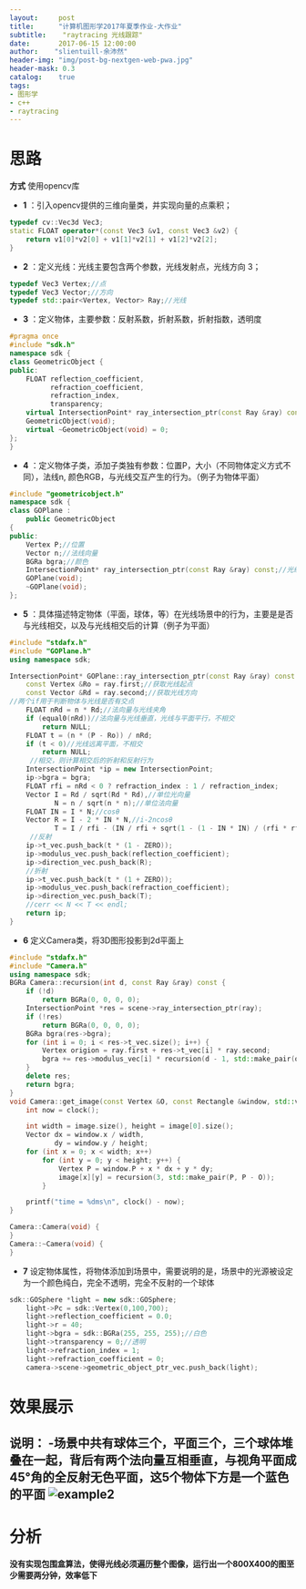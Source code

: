 ```yaml
---
layout:     post
title:		"计算机图形学2017年夏季作业-大作业"
subtitle:    "raytracing 光线跟踪"
date:	    2017-06-15 12:00:00
author:	   "slientuill-余沛然"
header-img: "img/post-bg-nextgen-web-pwa.jpg"
header-mask: 0.3
catalog:    true
tags:
- 图形学
- c++
- raytracing
---
```


> 



# 思路



**方式** 使用opencv库
- **1** ：引入opencv提供的三维向量类，并实现向量的点乘积；
``` cpp
typedef cv::Vec3d Vec3; 
static FLOAT operator*(const Vec3 &v1, const Vec3 &v2) { 
	return v1[0]*v2[0] + v1[1]*v2[1] + v1[2]*v2[2]; 
}
```
- **2** ：定义光线：光线主要包含两个参数，光线发射点，光线方向 3；
```cpp
typedef Vec3 Vertex;//点
typedef Vec3 Vector;//方向
typedef std::pair<Vertex, Vector> Ray;//光线
```
- **3** ：定义物体，主要参数：反射系数，折射系数，折射指数，透明度
```cpp
#pragma once
#include "sdk.h"
namespace sdk {
class GeometricObject {
public:
    FLOAT reflection_coefficient,
          refraction_coefficient,
          refraction_index,
          transparency;
    virtual IntersectionPoint* ray_intersection_ptr(const Ray &ray) const = 0;
    GeometricObject(void);
    virtual ~GeometricObject(void) = 0;
};
}
```
- **4** ：定义物体子类，添加子类独有参数：位置P，大小（不同物体定义方式不同），法线n, 颜色RGB，与光线交互产生的行为。（例子为物体平面）
```cpp
#include "geometricobject.h"
namespace sdk {
class GOPlane :
    public GeometricObject
{
public:
    Vertex P;//位置
    Vector n;//法线向量
    BGRa bgra;//颜色
    IntersectionPoint* ray_intersection_ptr(const Ray &ray) const;//光线行为
    GOPlane(void);
    ~GOPlane(void);
};
```
- **5** ：具体描述特定物体（平面，球体，等）在光线场景中的行为，主要是是否与光线相交，以及与光线相交后的计算（例子为平面）

```cpp
#include "stdafx.h"
#include "GOPlane.h"
using namespace sdk;

IntersectionPoint* GOPlane::ray_intersection_ptr(const Ray &ray) const {
    const Vertex &Ro = ray.first;//获取光线起点
    const Vector &Rd = ray.second;//获取光线方向
//两个if用于判断物体与光线是否有交点
    FLOAT nRd = n * Rd;//法向量与光线夹角
    if (equal0(nRd))//法向量与光线垂直，光线与平面平行，不相交
        return NULL;
    FLOAT t = (n * (P - Ro)) / nRd;
    if (t < 0)//光线远离平面，不相交
        return NULL;
     //相交，则计算相交后的折射和反射行为
    IntersectionPoint *ip = new IntersectionPoint;
    ip->bgra = bgra;
    FLOAT rfi = nRd < 0 ? refraction_index : 1 / refraction_index;
    Vector I = Rd / sqrt(Rd * Rd),//单位光向量
           N = n / sqrt(n * n);//单位法向量
    FLOAT IN = I * N;//cosθ
    Vector R = I - 2 * IN * N,//i-2ncosθ
           T = I / rfi - (IN / rfi + sqrt(1 - (1 - IN * IN) / (rfi * rfi))) * N;
     //反射
    ip->t_vec.push_back(t * (1 - ZERO));
    ip->modulus_vec.push_back(reflection_coefficient);
    ip->direction_vec.push_back(R);
    //折射
    ip->t_vec.push_back(t * (1 + ZERO));
    ip->modulus_vec.push_back(refraction_coefficient);
    ip->direction_vec.push_back(T);
    //cerr << N << T << endl;
    return ip;
}
```
- **6** 定义Camera类，将3D图形投影到2d平面上

```cpp
#include "stdafx.h"
#include "Camera.h"
using namespace sdk;
BGRa Camera::recursion(int d, const Ray &ray) const {
    if (!d)
        return BGRa(0, 0, 0, 0);
    IntersectionPoint *res = scene->ray_intersection_ptr(ray);
    if (!res)
        return BGRa(0, 0, 0, 0);
    BGRa bgra(res->bgra);
    for (int i = 0; i < res->t_vec.size(); i++) {
        Vertex origion = ray.first + res->t_vec[i] * ray.second;
        bgra += res->modulus_vec[i] * recursion(d - 1, std::make_pair(origion, res->direction_vec[i]));
    }
    delete res;
    return bgra;
}
void Camera::get_image(const Vertex &O, const Rectangle &window, std::vector<std::vector<BGRa> > &image) const {
    int now = clock();

    int width = image.size(), height = image[0].size();
    Vector dx = window.x / width,
           dy = window.y / height;
    for (int x = 0; x < width; x++)
        for (int y = 0; y < height; y++) {
            Vertex P = window.P + x * dx + y * dy;
            image[x][y] = recursion(3, std::make_pair(P, P - O));
        }

    printf("time = %dms\n", clock() - now);
}

Camera::Camera(void) {
}
Camera::~Camera(void) {
}
```
- **7** 设定物体属性，将物体添加到场景中，需要说明的是，场景中的光源被设定为一个颜色纯白，完全不透明，完全不反射的一个球体
```cpp
sdk::GOSphere *light = new sdk::GOSphere;
    light->Pc = sdk::Vertex(0,100,700);
    light->reflection_coefficient = 0.0;
    light->r = 40;
    light->bgra = sdk::BGRa(255, 255, 255);//白色
    light->transparency = 0;//透明
    light->refraction_index = 1;
    light->refraction_coefficient = 0;
    camera->scene->geometric_object_ptr_vec.push_back(light);
```
# 效果展示
**说明：**
-场景中共有球体三个，平面三个，三个球体堆叠在一起，背后有两个法向量互相垂直，与视角平面成45°角的全反射无色平面，这5个物体下方是一个蓝色的平面
![example2](https://github.com/slientuill/slientuill.github.com/blob/master/img/%E6%95%88%E6%9E%9C%E5%9B%BE.jpg?raw=true)
-------------------
# 分析
**没有实现包围盒算法，使得光线必须遍历整个图像，运行出一个800X400的图至少需要两分钟，效率低下**






